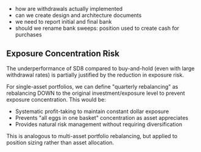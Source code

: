 - how are withdrawals actually implemented
- can we create design and architecture documents
- we need to report initial and final bank
- should we rename bank sweeps: position used to create cash for purchases

## Exposure Concentration Risk

The underperformance of SD8 compared to buy-and-hold (even with large withdrawal rates)
is partially justified by the reduction in exposure risk.

For single-asset portfolios, we can define "quarterly rebalancing" as rebalancing DOWN to
the original investment/exposure level to prevent exposure concentration. This would be:
- Systematic profit-taking to maintain constant dollar exposure
- Prevents "all eggs in one basket" concentration as asset appreciates
- Provides natural risk management without requiring diversification

This is analogous to multi-asset portfolio rebalancing, but applied to position sizing
rather than asset allocation.